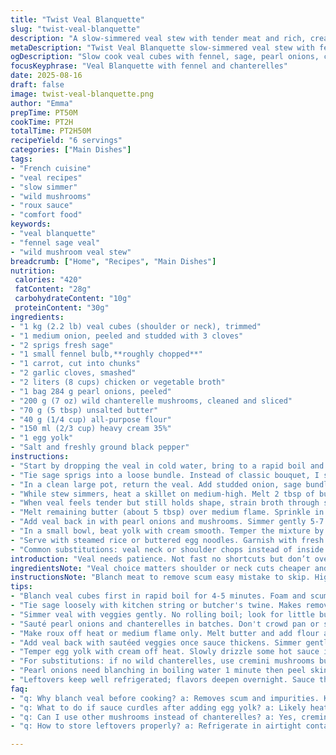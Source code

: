 ```yaml
---
title: "Twist Veal Blanquette"
slug: "twist-veal-blanquette"
description: "A slow-simmered veal stew with tender meat and rich, creamy sauce. Replaces celery and bouquet garni with fennel and sage for an herbal twist. Uses pearl onions and wild chanterelles instead of white mushrooms. Roux-based sauce thickened with butter and flour, finished with cream and egg yolk. Classic flavors, adjusted cooking times, and tips on texture and doneness. Ideal for a cozy dinner; serve with fluffy rice or crusty bread."
metaDescription: "Twist Veal Blanquette slow-simmered veal stew with fennel, sage, pearl onions, and chanterelles in roux-thickened cream sauce. Tender meat, herbal, rich."
ogDescription: "Slow cook veal cubes with fennel, sage, pearl onions, chanterelles. Creamy roux sauce thickened with egg yolk. Herbaceous, tender, textured, hearty French style."
focusKeyphrase: "Veal Blanquette with fennel and chanterelles"
date: 2025-08-16
draft: false
image: twist-veal-blanquette.png
author: "Emma"
prepTime: PT50M
cookTime: PT2H
totalTime: PT2H50M
recipeYield: "6 servings"
categories: ["Main Dishes"]
tags:
- "French cuisine"
- "veal recipes"
- "slow simmer"
- "wild mushrooms"
- "roux sauce"
- "comfort food"
keywords:
- "veal blanquette"
- "fennel sage veal"
- "wild mushroom veal stew"
breadcrumb: ["Home", "Recipes", "Main Dishes"]
nutrition: 
 calories: "420"
 fatContent: "28g"
 carbohydrateContent: "10g"
 proteinContent: "30g"
ingredients:
- "1 kg (2.2 lb) veal cubes (shoulder or neck), trimmed"
- "1 medium onion, peeled and studded with 3 cloves"
- "2 sprigs fresh sage"
- "1 small fennel bulb,**roughly chopped**"
- "1 carrot, cut into chunks"
- "2 garlic cloves, smashed"
- "2 liters (8 cups) chicken or vegetable broth"
- "1 bag 284 g pearl onions, peeled"
- "200 g (7 oz) wild chanterelle mushrooms, cleaned and sliced"
- "70 g (5 tbsp) unsalted butter"
- "40 g (1/4 cup) all-purpose flour"
- "150 ml (2/3 cup) heavy cream 35%"
- "1 egg yolk"
- "Salt and freshly ground black pepper"
instructions:
- "Start by dropping the veal in cold water, bring to a rapid boil and blanch exactly 4-5 minutes — foam rising, scum gathering on surface. Drain and rinse under cold water to stop cooking. Dry well with paper towels. Why? Removes impurities leaving cleaner broth and more delicate flavor."
- "Tie sage sprigs into a loose bundle. Instead of classic bouquet, I swap celery out for fennel — adds a sweet, slightly licorice note that brightens the base. Pierce the onion with the cloves — look for earthy aroma once softened."
- "In a clean large pot, return the veal. Add studded onion, sage bundle, fennel, carrot chunks, smashed garlic, and broth. Bring to a gentle simmer — no rolling boil here, just gentle bubbles around edges. Partially cover with lid tilted to control evaporation. Cook for about 1 hour 15 minutes. Listen for subtle simmering, meat tender but firm to touch with a fork."
- "While stew simmers, heat a skillet on medium-high. Melt 2 tbsp of butter, sauté pearl onions and chanterelles until golden spots appear and edges start to crisp. Don’t crowd pan; they need to sizzle, not steam. Reserve and set aside."
- "When veal feels tender but still holds shape, strain broth through sieve — collect exactly 1 liter. Discard solids (or compost). You want clean, aromatic liquid. Return pot to stove."
- "Melt remaining butter (about 5 tbsp) over medium flame. Sprinkle in flour all at once, whisk constantly stirring vigorously for 1-1.5 minutes until raw flour smell cooks off but roux remains pale blond — no browning. Gradually pour in strained broth, whisking to avoid lumps. Bring to boil, whisk nonstop until thickened and glossy. Texture should coat back of a spoon, not gluey but substantial."
- "Add veal back in with pearl onions and mushrooms. Simmer gently 5-7 minutes to marry flavors and soften onions further. Watch for bubbles breaking surface. Sauce will cling to meat, velvety."
- "In a small bowl, beat yolk with cream smooth. Temper the mixture by drizzling some hot sauce into it while stirring briskly — prevents curdling. Off heat, stir cream mix slowly into stew. Adjust consistency with splash of water if too thick. Do not boil after adding yolk combo — risk of curdling. Season well with salt and pepper, taste often."
- "Serve with steamed rice or buttered egg noodles. Garnish with fresh sage leaves if you like. Leftovers better next day; flavors deepen. If sauce firms up on standing, reheat gently adding a ladle of warm broth."
- "Common substitutions: veal neck or shoulder chops instead of inside round; chanterelles from wild or market can swap for cremini if out of season; fennel can be replaced with a small stalk of celery but fans of classic miss this subtle perfume; heavy cream can be swapped for crème fraîche but adjust seasoning. If no egg yolk available, use just cream but sauce won’t be as glossy or rich."
introduction: "Veal needs patience. Not fast no shortcuts but don’t overdo it. Ever had it turn to stringy mush? Happens when you rush or boil too high. This version trades celery for fennel keeps meat tender but with texture no falling apart. Mushroom choice changes flavor profile wild ones bring earth and bite much better than plain champignons. Simmering low skimming well then finishing with egg yolk and cream avoiding curdling where experience kicks in. Different batches of broth vary wildly so trust senses. Thickness isn’t measured by time but by sight sauce coats back of spoon leaves trace. I’ve burned more sauces than I care to admit just by rushing here. Pearl onions? Cook slowly in butter sweet caramel edge makes difference."
ingredientsNote: "Veal choice matters shoulder or neck cuts cheaper and more flavorful than round adjust cooking times. Fennel instead of celery adds brightness without overpowering. Pearl onions blanch briefly peel or use frozen drained well. Wild chanterelles add earthy depth cremini work but less exciting. Butter and flour roux thickens without gluey feel. Egg yolk adds silkiness don't skip. Heavy cream smooths balances acidity."
instructionsNote: "Blanch meat to remove scum easy mistake to skip. High boil shrinks veal toughens it aim gentle simmer bubbles barely breaking surface. Tie herbs loosely make removal easy fish out studded onion or flavor muddy. Strain broth through fine mesh for clarity. Cook roux 1-1.5 min to cook flour no browning. Sauté onions mushrooms in batches avoid crowding smells tell you when right. Temper cream yolk mix off stove avoid curdling. Rest before serving to thicken. Freeze leftovers in portions."
tips:
- "Blanch veal cubes first in rapid boil for 4-5 minutes. Foam and scum gather on top; scoop quickly to avoid bitter note. Rinse well under cold water. Dry thoroughly to avoid diluting broth later. Key step to clean base. Skipping causes cloudy, off-flavors. Repeat if too foamy."
- "Tie sage loosely with kitchen string or butcher's twine. Makes removal easy. Fennel replaces celery here; chop rough to release aroma but not too fine or it disappears. Studding onion with cloves adds that earthy punch; pierce deep enough so cloves stay but not poke fingers. Smell the aroma after softening - subtle but key."
- "Simmer veal with veggies gently. No rolling boil; look for little bubbles breaking surface. Tilting lid helps control evaporation and keep broth clear. 1 hour 15 minutes usually hits tender but firm texture. Test with fork for slight resistance. Overcook turns mushy, undercooked tastes tough. Visual simmer cues better than timer."
- "Sauté pearl onions and chanterelles in batches. Don't crowd pan or steam instead of caramelize. Butter melts, onions start to brown edges, mushrooms release earthy scent and slightly crisp. Hear sizzle not boil. Toss gently, watch for golden spots developing but no burning. Sets texture and flavor contrast in final stew."
- "Make roux off heat or medium flame only. Melt butter and add flour all at once, whisk constantly 1-1.5 minutes until raw flour smell fades but no color change. Pour hot strained broth gradually to avoid lumps. Whisk nonstop and bring to boil to thicken. Sauce should coat spoon back with thin trace left, not gluey or darkened roux. Timing critical here."
- "Add veal back with sautéed veggies once sauce thickens. Simmer gently 5-7 minutes. Bubbles should barely break surface, sauces clings and glistens, no runny spots. Taste for seasoning here. Avoid overcooking mushrooms; they soften but keep bite, onions melt a bit more. Visual and aroma cues guide final texture adjustments."
- "Temper egg yolk with cream off heat. Slowly drizzle some hot sauce into yolk while stirring briskly to prevent curdling. Do not add directly into hot pot or risk lumps. Stir in cream mixture slowly and remove from heat immediately after. If sauce too thick, add small splash water and stir gently. Never boil sauce after egg addition."
- "For substitutions: if no wild chanterelles, use cremini mushrooms but flavor less earthy. Celery can replace fennel if fennel unavailable; loses slight licorice note but still works. Veal neck or shoulder chops can swap inside round but adjust simmer times; neck cooks slower, shoulder slightly faster. If no egg yolk, cream alone okay but sauce gloss drops."
- "Pearl onions need blanching in boiling water 1 minute then peel skins easily; frozen pearl onions faster prep but drain excess moisture or they steam in pan, losing caramelization. Use butter for sauté, not oil, for flavor. Sauté in small batches to get edges crisp. Don’t rush this step; texture difference huge in final dish."
- "Leftovers keep well refrigerated; flavors deepen overnight. Sauce thickens on standing; reheat gently adding ladle warm broth to loosen. Microwave heating can cause curdling if overheated. Freeze into portions to save time later. Thaw in fridge then gently reheat on stove preserving texture."
faq:
- "q: Why blanch veal before cooking? a: Removes scum and impurities. Keeps broth clearer, flavor cleaner. Skip, broth may taste off or cloudy. Helps in texture too. Blanch 4-5 mins max. Rinse cold immediately after."
- "q: What to do if sauce curdles after adding egg yolk? a: Likely heat too high. Temper yolk carefully with hot liquid first off stove. Add yolk mixture slowly, never boil after adding. If separate, strain if possible or fix with whisk and slow heat back. Cream only option if fear."
- "q: Can I use other mushrooms instead of chanterelles? a: Yes, cremini or button mushrooms work. Loss of wild earthiness but still tasty. Clean and slice similarly. Avoid water-logged mushrooms, dry sauté needed to avoid sogginess. Wild mushrooms add signature aroma though."
- "q: How to store leftovers properly? a: Refrigerate in airtight container. Use within 2-3 days. Freeze in portions for faster future meals. Thaw overnight in fridge before gentle reheating. Add broth or cream if sauce too thick after storage. Avoid rapid reheating to reduce curdling risk."

---
```

